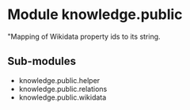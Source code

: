 Module knowledge.public
=======================
"Mapping of Wikidata property ids to its string.

Sub-modules
-----------
* knowledge.public.helper
* knowledge.public.relations
* knowledge.public.wikidata